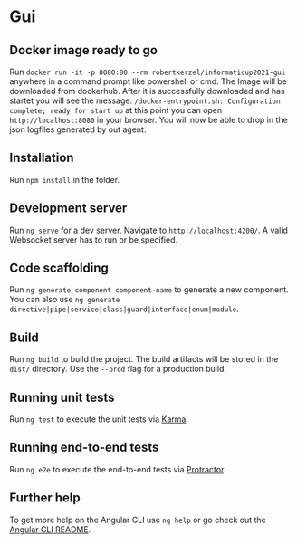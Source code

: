 # Gui

## Docker image ready to go
Run `docker run -it -p 8080:80 --rm robertkerzel/informaticup2021-gui` anywhere in a command prompt like powershell or cmd.
The Image will be downloaded from dockerhub. After it is successfully downloaded and has startet you will see the message:
`/docker-entrypoint.sh: Configuration complete; ready for start up` at this point you can open `http://localhost:8080` in your browser.
You will now be able to drop in the json logfiles generated by out agent.

## Installation
Run `npm install` in the folder.

## Development server

Run `ng serve` for a dev server. Navigate to `http://localhost:4200/`. A valid Websocket server has to run or be specified.

## Code scaffolding

Run `ng generate component component-name` to generate a new component. You can also use `ng generate directive|pipe|service|class|guard|interface|enum|module`.

## Build

Run `ng build` to build the project. The build artifacts will be stored in the `dist/` directory. Use the `--prod` flag for a production build.

## Running unit tests

Run `ng test` to execute the unit tests via [Karma](https://karma-runner.github.io).

## Running end-to-end tests

Run `ng e2e` to execute the end-to-end tests via [Protractor](http://www.protractortest.org/).

## Further help

To get more help on the Angular CLI use `ng help` or go check out the [Angular CLI README](https://github.com/angular/angular-cli/blob/master/README.md).
